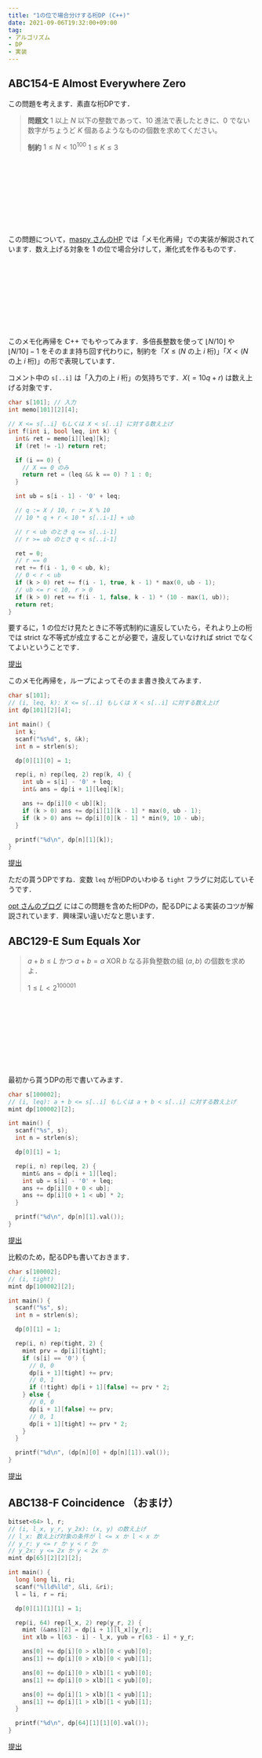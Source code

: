 ```yaml
---
title: "1の位で場合分けする桁DP (C++)"
date: 2021-09-06T19:32:00+09:00
tag:
- アルゴリズム
- DP
- 実装
---
```


## ABC154-E Almost Everywhere Zero

この問題を考えます．素直な桁DPです．

> **問題文**
> $1$ 以上 $N$ 以下の整数であって、$10$ 進法で表したときに、$0$ でない数字がちょうど $K$ 個あるようなものの個数を求めてください。
>
> **制約**
> $1 \leq N < 10^{100}$
> $1 \leq K \leq 3$

<div class="iframely-embed"><div class="iframely-responsive" style="height: 140px; padding-bottom: 0;"><a href="https://atcoder.jp/contests/abc154/tasks/abc154_e" data-iframely-url="//cdn.iframe.ly/i8TEMpI"></a></div></div><script async src="//cdn.iframe.ly/embed.js" charset="utf-8"></script>

この問題について，[maspy さんのHP](https://maspypy.com/atcoder-%e5%8f%82%e5%8a%a0%e6%84%9f%e6%83%b3-2019-02-09abc-154#toc4) では「メモ化再帰」での実装が解説されています．数え上げる対象を $1$ の位で場合分けして，漸化式を作るものです．

<div class="iframely-embed"><div class="iframely-responsive" style="height: 140px; padding-bottom: 0;"><a href="https://maspypy.com/atcoder-%e5%8f%82%e5%8a%a0%e6%84%9f%e6%83%b3-2019-02-09abc-154#toc4" data-iframely-url="//cdn.iframe.ly/W296i0g"></a></div></div><script async src="//cdn.iframe.ly/embed.js" charset="utf-8"></script>

このメモ化再帰を C++ でもやってみます．多倍長整数を使って $\lfloor N/10 \rfloor$ や $\lfloor N/10 \rfloor - 1$ をそのまま持ち回す代わりに，制約を「$X \leq (\text{$N$ の上 $i$ 桁})$」「$X < (\text{$N$ の上 $i$ 桁})$」の形で表現しています．

コメント中の `s[..i]` は「入力の上 $i$ 桁」の気持ちです．$X (=10q+r)$ は数え上げる対象です．

```cpp
char s[101]; // 入力
int memo[101][2][4];

// X <= s[..i] もしくは X < s[..i] に対する数え上げ
int f(int i, bool leq, int k) {
  int& ret = memo[i][leq][k];
  if (ret != -1) return ret;

  if (i == 0) {
    // X == 0 のみ
    return ret = (leq && k == 0) ? 1 : 0;
  }

  int ub = s[i - 1] - '0' + leq;

  // q := X / 10, r := X % 10
  // 10 * q + r < 10 * s[..i-1] + ub

  // r < ub のとき q <= s[..i-1]
  // r >= ub のとき q < s[..i-1]

  ret = 0;
  // r == 0
  ret += f(i - 1, 0 < ub, k);
  // 0 < r < ub
  if (k > 0) ret += f(i - 1, true, k - 1) * max(0, ub - 1);
  // ub <= r < 10, r > 0
  if (k > 0) ret += f(i - 1, false, k - 1) * (10 - max(1, ub));
  return ret;
}
```

要するに，$1$ の位だけ見たときに不等式制約に違反していたら，それより上の桁では strict な不等式が成立することが必要で，違反していなければ strict でなくてよいということです．

[提出](https://atcoder.jp/contests/abc154/submissions/25648538)

このメモ化再帰を，ループによってそのまま書き換えてみます．

```cpp
char s[101];
// (i, leq, k): X <= s[..i] もしくは X < s[..i] に対する数え上げ
int dp[101][2][4];

int main() {
  int k;
  scanf("%s%d", s, &k);
  int n = strlen(s);

  dp[0][1][0] = 1;

  rep(i, n) rep(leq, 2) rep(k, 4) {
    int ub = s[i] - '0' + leq;
    int& ans = dp[i + 1][leq][k];

    ans += dp[i][0 < ub][k];
    if (k > 0) ans += dp[i][1][k - 1] * max(0, ub - 1);
    if (k > 0) ans += dp[i][0][k - 1] * min(9, 10 - ub);
  }

  printf("%d\n", dp[n][1][k]);
}
```

[提出](https://atcoder.jp/contests/abc154/submissions/25648538)

ただの貰うDPですね．変数 `leq` が桁DPのいわゆる `tight` フラグに対応していそうです．

[opt さんのブログ](https://opt-cp.com/digit-dp-implementation/) にはこの問題を含めた桁DPの，配るDPによる実装のコツが解説されています．興味深い違いだなと思います．

## ABC129-E Sum Equals Xor

> $a + b \leq L$ かつ $a + b = a\ \mathrm{XOR}\ b$ なる非負整数の組 $(a, b)$ の個数を求めよ．
>
> $1 \leq L < 2^{100001}$

<div class="iframely-embed"><div class="iframely-responsive" style="height: 140px; padding-bottom: 0;"><a href="https://atcoder.jp/contests/abc129/tasks/abc129_e" data-iframely-url="//cdn.iframe.ly/mYTPwcy"></a></div></div><script async src="//cdn.iframe.ly/embed.js" charset="utf-8"></script>

最初から貰うDPの形で書いてみます．

```cpp
char s[100002];
// (i, leq): a + b <= s[..i] もしくは a + b < s[..i] に対する数え上げ
mint dp[100002][2];

int main() {
  scanf("%s", s);
  int n = strlen(s);

  dp[0][1] = 1;

  rep(i, n) rep(leq, 2) {
    mint& ans = dp[i + 1][leq];
    int ub = s[i] - '0' + leq;
    ans += dp[i][0 + 0 < ub];
    ans += dp[i][0 + 1 < ub] * 2;
  }

  printf("%d\n", dp[n][1].val());
}
```

[提出](https://atcoder.jp/contests/abc129/submissions/25647346)

比較のため，配るDPも書いておきます．

```cpp
char s[100002];
// (i, tight)
mint dp[100002][2];

int main() {
  scanf("%s", s);
  int n = strlen(s);

  dp[0][1] = 1;

  rep(i, n) rep(tight, 2) {
    mint prv = dp[i][tight];
    if (s[i] == '0') {
      // 0, 0
      dp[i + 1][tight] += prv;
      // 0, 1
      if (!tight) dp[i + 1][false] += prv * 2;
    } else {
      // 0, 0
      dp[i + 1][false] += prv;
      // 0, 1
      dp[i + 1][tight] += prv * 2;
    }
  }

  printf("%d\n", (dp[n][0] + dp[n][1]).val());
}
```

[提出](https://atcoder.jp/contests/abc129/submissions/25647828)

## ABC138-F Coincidence （おまけ）

```cpp
bitset<64> l, r;
// (i, l_x, y_r, y_2x): (x, y) の数え上げ
// l_x: 数え上げ対象の条件が l <= x か l < x か
// y_r: y <= r か y < r か
// y_2x: y <= 2x か y < 2x か
mint dp[65][2][2][2];

int main() {
  long long li, ri;
  scanf("%lld%lld", &li, &ri);
  l = li, r = ri;

  dp[0][1][1][1] = 1;

  rep(i, 64) rep(l_x, 2) rep(y_r, 2) {
    mint (&ans)[2] = dp[i + 1][l_x][y_r];
    int xlb = l[63 - i] - l_x, yub = r[63 - i] + y_r;

    ans[0] += dp[i][0 > xlb][0 < yub][0];
    ans[1] += dp[i][0 > xlb][0 < yub][1];

    ans[0] += dp[i][0 > xlb][1 < yub][0];
    ans[1] += dp[i][0 > xlb][1 < yub][0];

    ans[0] += dp[i][1 > xlb][1 < yub][1];
    ans[1] += dp[i][1 > xlb][1 < yub][1];
  }

  printf("%d\n", dp[64][1][1][0].val());
}
```

[提出](https://atcoder.jp/contests/abc138/submissions/25649869)
